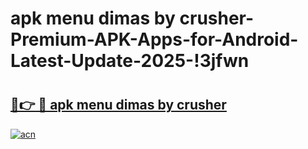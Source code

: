 # apk menu dimas by crusher-Premium-APK-Apps-for-Android-Latest-Update-2025-!3jfwn

# <h2><a href="https://googleone.com">🔗👉 🔴 apk menu dimas by crusher</a></h2>

[![acn](https://github.com/user-attachments/assets/0f9c940e-d8b0-45ae-aac7-cd30a18b3e1c)](https://googleone.com)

